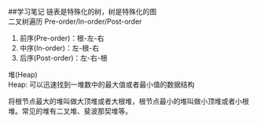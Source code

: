 ##学习笔记
链表是特殊化的树，树是特殊化的图   
二叉树遍历 Pre-order/In-order/Post-order

1. 前序(Pre-order)：根-左-右
2. 中序(In-order)：左-根-右 
3. 后序(Post-order)：左-右-根

 堆(Heap)   
 Heap: 可以迅速找到一堆数中的最大值或者最小值的数据结构  
 
 将根节点最大的堆叫做大顶堆或者大根堆，根节点最小的堆叫做小顶堆或者小根堆。常见的堆有二叉堆、斐波那契堆等。